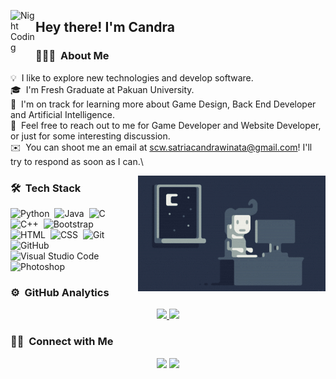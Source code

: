 <img alt="Night Coding" src="./assets/Hand%20Wave.gif" width='40' align="left"/><h2>Hey there! I'm Candra</h2>

### 👨🏻‍💻 &nbsp;About Me

💡 &nbsp;I like to explore new technologies and develop software.\
🎓 &nbsp;I'm Fresh Graduate at Pakuan University.\
🌱 &nbsp;I'm on track for learning more about Game Design, Back End Developer and Artificial Intelligence.\
💬 &nbsp;Feel free to reach out to me for Game Developer and Website Developer, or just for some interesting discussion.\
✉️ &nbsp;You can shoot me an email at scw.satriacandrawinata@gmail.com! I'll try to respond as soon as I can.\

<img alt="Night Coding" src="https://raw.githubusercontent.com/AVS1508/AVS1508/master/assets/Night-Coding.gif" align="right"/>

### 🛠 &nbsp;Tech Stack

![Python](https://img.shields.io/badge/-Python-05122A?style=flat&logo=python)&nbsp;
![Java](https://img.shields.io/badge/-Java-05122A?style=flat&logo=Java&logoColor=FFA518)&nbsp;
![C](https://img.shields.io/badge/-C-05122A?style=flat&logo=C&logoColor=A8B9CC)&nbsp;
![C++](https://img.shields.io/badge/-C++-05122A?style=flat&logo=C%2B%2B&logoColor=00599C)&nbsp;
![Bootstrap](https://img.shields.io/badge/-Bootstrap-05122A?style=flat&logo=bootstrap&logoColor=563D7C)\
![HTML](https://img.shields.io/badge/-HTML-05122A?style=flat&logo=HTML5)&nbsp;
![CSS](https://img.shields.io/badge/-CSS-05122A?style=flat&logo=CSS3&logoColor=1572B6)&nbsp;
![Git](https://img.shields.io/badge/-Git-05122A?style=flat&logo=git)&nbsp;
![GitHub](https://img.shields.io/badge/-GitHub-05122A?style=flat&logo=github)&nbsp;
![Visual Studio Code](https://img.shields.io/badge/-Visual%20Studio%20Code-05122A?style=flat&logo=visual-studio-code&logoColor=007ACC)&nbsp;
![Photoshop](https://img.shields.io/badge/-Photoshop-05122A?style=flat&logo=adobe-photoshop)&nbsp;


### ⚙️ &nbsp;GitHub Analytics

<p align="center">
<a href="https://github.com/smoonknight">
  <img height="180em" src="https://github-readme-stats-eight-theta.vercel.app/api?username=smoonknight&show_icons=true&theme=algolia&include_all_commits=true&count_private=true"/>
  <img height="180em" src="https://github-readme-stats-eight-theta.vercel.app/api/top-langs/?username=smoonknight&layout=compact&langs_count=8&theme=algolia"/>
</a>
</p>

### 🤝🏻 &nbsp;Connect with Me

<p align="center">
<a href="https://www.linkedin.com/in/satria-candra-winata-9565131b9/"><img src="https://img.shields.io/badge/-Satria%20Candra%20Winata-0077B5?style=flat&logo=Linkedin&logoColor=white"/></a>
<a href="mailto:scw.satriacandrawinata@gmail.com"><img src="https://img.shields.io/badge/-scw.satriacandrawinata@gmail.com-D14836?style=flat&logo=Gmail&logoColor=white"/></a>
</p>
